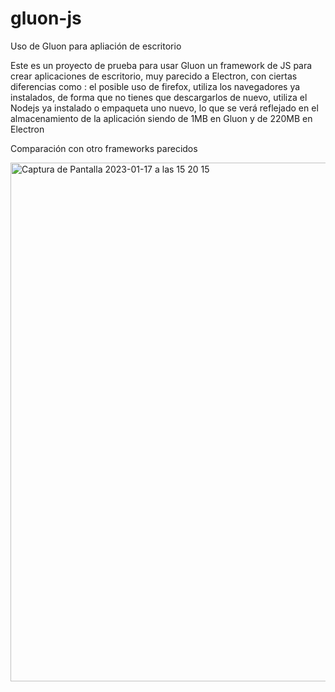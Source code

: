 # gluon-js
Uso de Gluon para apliación de escritorio


Este es un proyecto de prueba para usar Gluon un framework de JS para crear aplicaciones de escritorio, muy parecido a Electron, con ciertas diferencias como : el posible uso de firefox, utiliza los navegadores ya instalados, de forma que no tienes que descargarlos de nuevo, utiliza el Nodejs ya instalado o empaqueta uno nuevo, lo que se verá reflejado en el almacenamiento de la aplicación siendo de 1MB en Gluon y de 220MB en Electron  


Comparación con otro frameworks parecidos

<img width="830" alt="Captura de Pantalla 2023-01-17 a las 15 20 15" src="https://user-images.githubusercontent.com/81261121/212922965-9074b7e1-e795-4be5-b460-5f36a6be8629.png">
